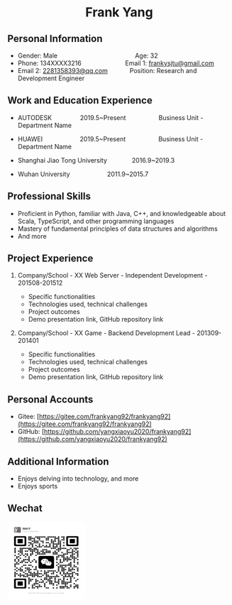 <center>
    <h1>Frank Yang</h1>
</center>

## Personal Information

* Gender: Male&emsp;&emsp;&emsp;&emsp;&emsp;&emsp;&emsp;&emsp;&emsp;&emsp;&emsp;&emsp;&ensp;Age: 32
* Phone: 134XXXX3216 &emsp;&emsp;&emsp;&emsp;&emsp;&emsp;&ensp; Email 1: frankysjtu@gmail.com
* Email 2: 2281358393@qq.com &emsp;&emsp;&emsp; Position: Research and Development Engineer

## Work and Education Experience

* AUTODESK &emsp;&emsp;&emsp;&emsp; 2019.5~Present&emsp;&emsp;&emsp;&emsp;&emsp; Business Unit - Department Name

* HUAWEI&emsp;&emsp;&emsp;&emsp;&emsp;&emsp;2019.5~Present&emsp;&emsp;&emsp;&emsp;&emsp; Business Unit - Department Name       
* Shanghai Jiao Tong University&emsp;&emsp;&emsp;&emsp;2016.9~2019.3&emsp;&emsp;&emsp;&emsp;         
* Wuhan University&emsp;&emsp;&emsp;&emsp;&emsp;&emsp;2011.9~2015.7&emsp;&emsp;&emsp;&emsp; 

## Professional Skills

* Proficient in Python, familiar with Java, C++, and knowledgeable about Scala, TypeScript, and other programming languages
* Mastery of fundamental principles of data structures and algorithms
* And more

## Project Experience

1. Company/School - XX Web Server - Independent Development - 201508-201512 
    * Specific functionalities 
    * Technologies used, technical challenges
    * Project outcomes
    * Demo presentation link, GitHub repository link 

2. Company/School - XX Game - Backend Development Lead - 201309-201401 
    * Specific functionalities 
    * Technologies used, technical challenges
    * Project outcomes
    * Demo presentation link, GitHub repository link 

## Personal Accounts
* Gitee: [https://gitee.com/frankyang92/frankyang92](https://gitee.com/frankyang92/frankyang92)
* GitHub: [https://github.com/yangxiaoyu2020/frankyang92](https://github.com/yangxiaoyu2020/frankyang92)

## Additional Information 
* Enjoys delving into technology, and more
* Enjoys sports

## Wechat

<a name="WeChat"></a>
<img src="resource/image/wechat.jpg" data-img="1" width="175" height="175">